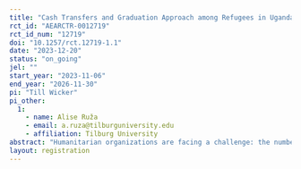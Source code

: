 ```yaml
---
title: "Cash Transfers and Graduation Approach among Refugees in Uganda"
rct_id: "AEARCTR-0012719"
rct_id_num: "12719"
doi: "10.1257/rct.12719-1.1"
date: "2023-12-20"
status: "on_going"
jel: ""
start_year: "2023-11-06"
end_year: "2026-11-30"
pi: "Till Wicker"
pi_other:
  1:
    - name: Alise Ruža
    - email: a.ruza@tilburguniversity.edu
    - affiliation: Tilburg University
abstract: "Humanitarian organizations are facing a challenge: the number of refugees is constantly increasing, however funds are not growing as quickly. Hence they need to focus on proven and effective interventions to help refugees regain their self-reliance. There are two main interventions that help refugees regain self-reliance: (1) the Graduation Approach, and (2) Limited-duration unconditional cash transfers. The Graduation Approach is a 2-year program which consists of trainings, savings groups, and a cash transfer (some programs have additional components). While other studies have documented high effectiveness - including several years later (Banerjee et al., 2015; 2022) - the Graduation Approach is very costly, logistically challenging, and time-intensive. Hence it is less scalable compared with unconditional cash transfers, which are becoming more widely adopted among humanitarian organizations. Nevertheless, there are no studies comparing the (cost-)effectiveness of the two interventions in a humanitarian context. Hence the evidence base for NGOs to allocate their funding, is very limited."
layout: registration
---
```


